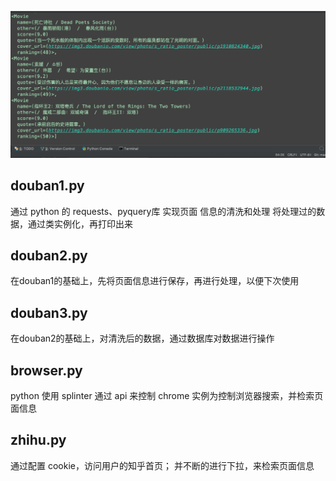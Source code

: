 ![img](https://github.com/Jeffreve/web_crawler/blob/master/crawler.gif)

## douban1.py
通过 python 的 requests、pyquery库 实现页面 信息的清洗和处理
将处理过的数据，通过类实例化，再打印出来


## douban2.py
在douban1的基础上，先将页面信息进行保存，再进行处理，以便下次使用

## douban3.py
在douban2的基础上，对清洗后的数据，通过数据库对数据进行操作

## browser.py
python 使用 splinter 通过 api 来控制 chrome
实例为控制浏览器搜索，并检索页面信息


## zhihu.py
通过配置 cookie，访问用户的知乎首页；
并不断的进行下拉，来检索页面信息

